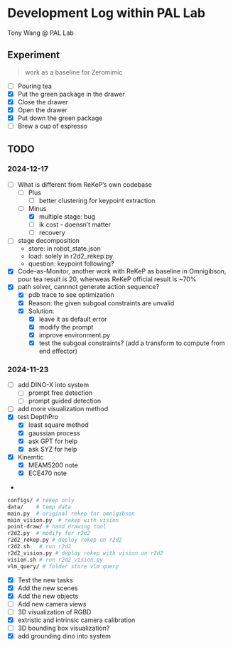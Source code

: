 # Development Log within PAL Lab
Tony Wang @ PAL Lab


## Experiment
> work as a baseline for Zeromimic 
- [ ] Pouring tea
- [x] Put the green package in the drawer
- [x] Close the drawer
- [x] Open the drawer
- [x] Put down the green package
- [ ] Brew a cup of espresso

## TODO

### 2024-12-17
- [ ] What is different from ReKeP’s own codebase
    - [ ] Plus
        - [ ] better clustering for keypoint extraction
    - [ ] Minus
        - [x] multiple stage: bug
        - [ ] ik cost - doensn’t matter
        - [ ] recovery
- [ ] stage decomposition  
    - store: in robot_state.json
    - load: solely in r2d2_rekep.py
    - question: keypoint following?
- [x] Code-as-Monitor, another work with ReKeP as baseline in Omnigibson, pour tea result is 20, wherweas ReKeP official result is ~70%
- [x] path solver, cannnot generate action sequence?
    - [x] pdb trace to see optimization
    - [x] Reason: the given subgoal constraints are unvalid
    - [x] Solution: 
        - [x] leave it as default error
        - [x] modify the prompt
        - [x] improve environment.py
        - [x] test the subgoal constraints? (add a transform to compute from end effector)

### 2024-11-23
- [ ] add DINO-X into system
    - [ ] prompt free detection
    - [ ] prompt guided detection
- [ ] add more visualization method
- [x] test DepthPro 
    - [x] least square method
    - [x] gaussian process
    - [x] ask GPT for help
    - [x] ask SYZ for help
- [x] Kinemtic
    - [x] MEAM5200 note
    - [x] ECE470 note
- 
```bash
configs/ # rekep only
data/    # temp data
main.py  # original rekep for omnigibson
main_vision.py  # rekep with vision
point-draw/ # hand drawing tool
r2d2.py  # modify for r2d2
r2d2_rekep.py # deploy rekep on r2d2
r2d2.sh   # run r2d2
r2d2_vision.py # deploy rekep with vision on r2d2
vision.sh # run r2d2_vision.py
vlm_query/ # folder store vlm query
```
- [x] Test the new tasks
- [x] Add the new scenes
- [x] Add the new objects
- [ ] Add new camera views
- [ ] 3D visualization of RGBD
- [x] extristic and intrinsic camera calibration
- [ ] 3D bounding box visualization? 
- [x] add grounding dino into system
